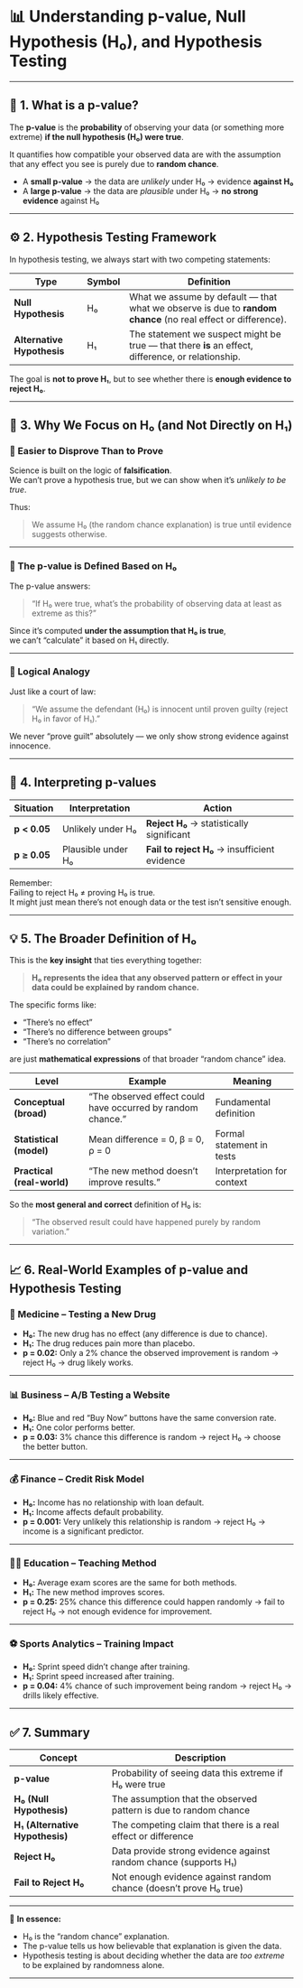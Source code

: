 # 📊 Understanding p-value, Null Hypothesis (H₀), and Hypothesis Testing

---

## 🧠 1. What is a p-value?

The **p-value** is the **probability** of observing your data (or something more extreme) **if the null hypothesis (H₀) were true**.

It quantifies how compatible your observed data are with the assumption that any effect you see is purely due to **random chance**.

- A **small p-value** → the data are *unlikely* under H₀ → evidence **against H₀**
- A **large p-value** → the data are *plausible* under H₀ → **no strong evidence** against H₀

---

## ⚙️ 2. Hypothesis Testing Framework

In hypothesis testing, we always start with two competing statements:

| Type | Symbol | Definition |
|-------|----------|-------------|
| **Null Hypothesis** | H₀ | What we assume by default — that what we observe is due to **random chance** (no real effect or difference). |
| **Alternative Hypothesis** | H₁ | The statement we suspect might be true — that there **is** an effect, difference, or relationship. |

The goal is **not to prove H₁**, but to see whether there is **enough evidence to reject H₀**.

---

## 🧩 3. Why We Focus on H₀ (and Not Directly on H₁)

### 🔹 Easier to Disprove Than to Prove
Science is built on the logic of **falsification**.  
We can’t prove a hypothesis true, but we can show when it’s *unlikely to be true*.

Thus:
> We assume H₀ (the random chance explanation) is true until evidence suggests otherwise.

---

### 🔹 The p-value is Defined Based on H₀
The p-value answers:
> “If H₀ were true, what’s the probability of observing data at least as extreme as this?”

Since it’s computed **under the assumption that H₀ is true**,  
we can’t “calculate” it based on H₁ directly.

---

### 🔹 Logical Analogy
Just like a court of law:
> “We assume the defendant (H₀) is innocent until proven guilty (reject H₀ in favor of H₁).”

We never “prove guilt” absolutely — we only show strong evidence against innocence.

---

## 🧮 4. Interpreting p-values

| Situation | Interpretation | Action |
|------------|----------------|---------|
| **p < 0.05** | Unlikely under H₀ | **Reject H₀** → statistically significant |
| **p ≥ 0.05** | Plausible under H₀ | **Fail to reject H₀** → insufficient evidence |

Remember:  
Failing to reject H₀ ≠ proving H₀ is true.  
It might just mean there’s not enough data or the test isn’t sensitive enough.

---

## 💡 5. The Broader Definition of H₀

This is the **key insight** that ties everything together:

> **H₀ represents the idea that any observed pattern or effect in your data could be explained by random chance.**

The specific forms like:
- “There’s no effect”
- “There’s no difference between groups”
- “There’s no correlation”
  
are just **mathematical expressions** of that broader “random chance” idea.

| Level | Example | Meaning |
|-------|----------|----------|
| **Conceptual (broad)** | “The observed effect could have occurred by random chance.” | Fundamental definition |
| **Statistical (model)** | Mean difference = 0, β = 0, ρ = 0 | Formal statement in tests |
| **Practical (real-world)** | “The new method doesn’t improve results.” | Interpretation for context |

So the **most general and correct** definition of H₀ is:
> “The observed result could have happened purely by random variation.”

---

## 📈 6. Real-World Examples of p-value and Hypothesis Testing

### 🧬 Medicine – Testing a New Drug
- **H₀:** The new drug has no effect (any difference is due to chance).  
- **H₁:** The drug reduces pain more than placebo.  
- **p = 0.02:** Only a 2% chance the observed improvement is random → reject H₀ → drug likely works.

---

### 📊 Business – A/B Testing a Website
- **H₀:** Blue and red “Buy Now” buttons have the same conversion rate.  
- **H₁:** One color performs better.  
- **p = 0.03:** 3% chance this difference is random → reject H₀ → choose the better button.

---

### 💰 Finance – Credit Risk Model
- **H₀:** Income has no relationship with loan default.  
- **H₁:** Income affects default probability.  
- **p = 0.001:** Very unlikely this relationship is random → reject H₀ → income is a significant predictor.

---

### 👩‍🏫 Education – Teaching Method
- **H₀:** Average exam scores are the same for both methods.  
- **H₁:** The new method improves scores.  
- **p = 0.25:** 25% chance this difference could happen randomly → fail to reject H₀ → not enough evidence for improvement.

---

### ⚽ Sports Analytics – Training Impact
- **H₀:** Sprint speed didn’t change after training.  
- **H₁:** Sprint speed increased after training.  
- **p = 0.04:** 4% chance of such improvement being random → reject H₀ → drills likely effective.

---

## ✅ 7. Summary

| Concept | Description |
|----------|--------------|
| **p-value** | Probability of seeing data this extreme if H₀ were true |
| **H₀ (Null Hypothesis)** | The assumption that the observed pattern is due to random chance |
| **H₁ (Alternative Hypothesis)** | The competing claim that there is a real effect or difference |
| **Reject H₀** | Data provide strong evidence against random chance (supports H₁) |
| **Fail to Reject H₀** | Not enough evidence against random chance (doesn’t prove H₀ true) |

---

🧭 **In essence:**  
- H₀ is the “random chance” explanation.  
- The p-value tells us how believable that explanation is given the data.  
- Hypothesis testing is about deciding whether the data are *too extreme* to be explained by randomness alone.

---
